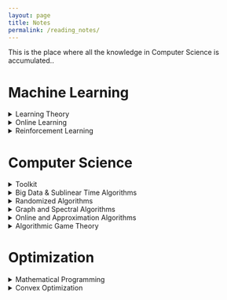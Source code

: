 ```yaml
---
layout: page
title: Notes
permalink: /reading_notes/
---
```


This is the place where all the knowledge in Computer Science is accumulated..

# Machine Learning

<details>
  <summary markdown='span'>Learning Theory</summary>
  
  * [Computational Learning Theory](https://www.cs.ox.ac.uk/people/varun.kanade/teaching/CLT-MT2018/lectures/) - Varun Kanade 2018

  * [Machine Learning Theory](https://people.cs.umass.edu/~akshay/courses/cs690m/) - Akshay Krishnamurthy 2017

  * [Machine Learning Theory](http://mjt.cs.illinois.edu/courses/mlt-f18/) (contains links to other courses) - Matus Telgarski 2018

  * [Machine Learning Theory](http://www.cs.cornell.edu/courses/cs6783/2018sp/lectures.html) - Karthik Sridharan

  * [Statistical Learning Theory](https://drona.csa.iisc.ac.in/~shivani/Teaching/E0370/Aug-2011/index.html) - Shivani Agarwal 2011

  * [Theoretical Machine Learning](https://www.cs.princeton.edu/courses/archive/spring19/cos511/schedule.html) - Robert Shapire 2019

  * [Topics in Artificial Intelligence (Learning Theory)](https://ambujtewari.github.io/teaching/LearningTheory-Spring2008/) - Ambuj Tewari 2008

  * [Computational and Statistical Learning Theory](https://ttic.uchicago.edu/~nati/Teaching/TTIC31120/2015/) - Nati Srebro

  * [Introduction to Computational Learning Theory](http://www.cs.columbia.edu/~cs4252/) (only handwritten notes) - Rocco Servedio 2018
  
  * [Machine Learning Theory](https://mltheory.github.io/CS7545/) - Jake Abernethy 2019
  
  * [Advanced Learning Theory](http://www.iliasdiakonikolas.org/teaching/Fall19/CS880.html) - Ilias Diakonikolas 2019
  
  * [Robustness in Machine Learning](https://jerryzli.github.io/robust-ml-fall19.html) - Jerry Li 2019
  
  * [Robust Statistic](https://www.stat.berkeley.edu/~jsteinhardt/stat260/index.html) - Jacob Steinhardt 2019
  
  * [The Algorithmic Foundations of Adaptive Data Analysis](https://adaptivedataanalysis.com) - Aaron Roth 2017

</details>

<details>
  <summary markdown='span'>Online Learning</summary>

  * [Introduction to Online Learning](https://haipeng-luo.net/courses/CSCI699/index.html) - Haipeng Luo 2017

  * [Online Methods in Machine Learning, Theory and Applications](http://www.mit.edu/~rakhlin/6.883/#notes) - Sasha Rakhlin

  * [Online Learning](https://courses.cs.washington.edu/courses/cse599s/14sp/index.html) - Brendan McMahan 2014

  * [Advanced Topics in ML and AG](http://advanced-topics-ml-agt-tau-2018.wikidot.com/course-schedule) - Mansour 2018

  * [Online and Adaptive Methods for Machine Learning](https://courses.cs.washington.edu/courses/cse599i/18wi/) - Jamieson 2018

  * [Slivkins](https://www.cs.umd.edu/~slivkins/CMSC858G-fall16/) - Advanced Topics in Theory of Computing: Bandits, Experts, and Games 2016

  * [Introduction to Online Learning](https://parameterfree.com/lecture-notes-on-online-learning/) - Orabona 2019

</details>

<details>
  <summary markdown='span'>Reinforcement Learning</summary>

  * [Foundations of Reinforcement Learning](https://sites.google.com/view/cjin/ele524) - Chi Jin (contains links to other courses)
  
</details>


# Computer Science

<details>
  <summary markdown='span'>Toolkit</summary>

  * [Great Ideas in Theoretical Computer Science](http://www.cs.cmu.edu/~aada/courses/15251s18/www/course-info.html) - CMU 2018

  * [Mathematical toolkit](https://ttic.uchicago.edu/~madhurt/courses/toolkit2018/index.html) - Madhur Tulsiani 2018
  
  * [Topics in Theoretical Computer Science: An Algorithmist's Toolkit](http://stellar.mit.edu/S/course/18/sp14/18.409/materials.html) - Kelner 2014
  
  * [Efficient Algorithms and Intractable Problems](https://cs170.org) - Alessandro Chiesa & Jelani Nelson 2020
  
  * [Algorithms](https://ttic.uchicago.edu/~avrim/Algo19/) - Avrim Blum 2019
  
  * [Advanced Algorithms (and data structures)](http://people.seas.harvard.edu/~cs224/spring17/lec.html) - Jelani Nelson 2017

  * [Advanced algorithm design](http://www.cs.princeton.edu/courses/archive/fall14/cos521/) - Sanjeev Arora 2014
  
</details>


<details>
  <summary markdown='span'>Big Data & Sublinear Time Algorithms</summary>

  * [Resources about Big Data courses](https://www.sketchingbigdata.org)

  * [Andoni](http://www.mit.edu/~andoni/algoS19/index.html)

  * [Andoni - Razenstheyn](https://ilyaraz.org/static/class/)

  * [Woodruff](http://www.cs.cmu.edu/~dwoodruf/teaching/15859-fall19/index.html) - contains link to other courses

  * [Robert Krauthgamer](http://www.wisdom.weizmann.ac.il/~robi/teaching/2018b-SublinearAlgorithms/)

  * [Ronitt Rubinfeld](http://people.csail.mit.edu/ronitt/COURSE/S19/)

  * [Eric Price](https://www.cs.utexas.edu/~ecprice/courses/sublinear/)

</details>

<details>
  <summary markdown='span'>Randomized Algorithms</summary>

  * [Randomized algorithms and probabilistic analysis](https://homes.cs.washington.edu/~jrl/teaching/cse525au16/index.htmlRandomized Algorithms) - James R. Lee  2016 

  * [Randomized Algorithms](https://sarielhp.org/teach/13/b_574_rand_alg/) - Sariel Har-Peled 2014

  * [Randomness and computation](http://appsrv.cse.cuhk.edu.hk/~chi/csc5450-2011/notes.html) - Lap Chi Lau

  * [Randomized Algorithms](https://www.cs.utexas.edu/~ecprice/courses/randomized/) - Eric Price 2016

</details>

<details>
  <summary markdown='span'>Graph and Spectral Algorithms</summary>

  * [Spectral algorithms](https://www.cc.gatech.edu/~rpeng/CS7540_S17/ ) - Georgia Tech 

  * [Spectral Graph Theory](http://www.cs.yale.edu/homes/spielman/561/561schedule.html), Spielman 2018 (there are various edition of this course on his page)
  
  * [Spectral Graph Theory and Algorithmic Applications](http://web.stanford.edu/class/msande337/) - Amin Saberi
  
  * [Spectral Graph Theory](https://people.orie.cornell.edu/dpw/orie6334/Fall2016/) - David P. Williamson (contains links to other courses)

  * [Spectral Graph Theory and the Laplacian Paradigm](http://www.cs.cmu.edu/afs/cs/academic/class/15859n-f18/schedule.html) - Gary Miller 2018

  * [Graph algorithms](http://theory.stanford.edu/~virgi/cs267/index.html) - Virginia Vassilevska Williams 2016
  
  * [Algorithms for Graphs and Matrices](http://people.csail.mit.edu/virgi/6.890/) - Virginia Vassilevska Williams 
  
  * [Graphs, Linear Algebra, and Optimization](https://people.csail.mit.edu/madry/6S978/) - Aleksander Mądry 2015
  
  * [Graph algorithms](https://www2.cs.duke.edu/courses/spring17/compsci590.5/) - Debmalya Panigrahi 2017
  
  * [Sparse Approximations](https://www.cs.ubc.ca/~nickhar/W13/) - Nick Harvey 2012
  
  * [Iterative methods for graph algorithm and network analysis](http://cs-people.bu.edu/orecchia/CS591fa18/course.html) - Lorenzo Orecchia 2018
  
</details>
  
<details>
  <summary markdown='span'>Online and Approximation Algorithms</summary>
  
  * [Online and Approximation Algorithms](http://www14.in.tum.de/lehre/2017WS/oa/index.html.en) - Susanne Albers 2017
  
  * [Algorithms and Uncertainty](https://www.win.tue.nl/~nikhil/AU16/) - Nikhil Bansal 2016

  * [Efficient Algorithms and Data Structures II](http://www14.in.tum.de/lehre/2019SS/ea/index.html.en) - Harald Racke 2019

  * [Approximation Algorithms](https://www.cs.jhu.edu/~mdinitz/classes/ApproxAlgorithms/Spring2019/) - Michael Dinitz 2019

  * [Approximation Algorithms and Hardness of Approximation](https://theory.epfl.ch/osven/courses/Approx13/) - Ola Svensson (maybe 2013)

  * [Approximation Algorithms](http://www.cs.technion.ac.il/~rabani/236521.04.wi.html) - Yuval Rabani 
  
  * [Advanced Approximation Algorithms](http://www.cs.cmu.edu/~anupamg/adv-approx/) - Anupam Gupta and Ryan O'Donnell 2008
 
  * [Approximation Algorithms](https://www2.cs.duke.edu/courses/fall17/compsci632/) - Debmalya Panigrahi 2017

  * [Optimization and Algorithmic paradigms](https://people.eecs.berkeley.edu/~luca/cs261/) - Luca Trevisan 2011

  * [Approximation Algorithms](http://pages.cs.wisc.edu/~shuchi/courses/880-S07/) - Shuchi Chawla 2007
  
  * [Recent Advances in Approximation Algorithms](https://homes.cs.washington.edu/~shayan/courses/approx/index.html) - Shayan Oveis Gharan 2015
  
</details>

<details>
  <summary markdown='span'>Algorithmic Game Theory</summary>
  
  * [Algorithmic Game Theory and Data Science](http://www.vsyrgkanis.com/6853sp19/) - Constantinos Daskalakis & Vasilis Syrgkanis 2019
  
  * [Learning, Games, and Electronic Markets](https://www.cs.cornell.edu/courses/cs683/2007sp/) - Robert Kleinberg 2007
  
  * [Algorithms, Games, and Networks](https://www.cs.cmu.edu/~arielpro/15896/index.html) - Ariel Procaccia & Avrim Blum 2013
  
  * [Algorithmic Game Theory](http://timroughgarden.org/f13/f13.html) - Tim Roughgarden 2013
  
  * [Economics, AI, and Optimization](http://www.columbia.edu/~ck2945/courses/s20_8100/) - Christian Kroer 2020
  
  * [Algorithmic Game Theory](https://www.cs.cmu.edu/~sandholm/cs15-892F13/algorithmic-game-theory.pdf) - book by Nisan, Roughgarden, Tardos, Vazirani
  
</details>

# Optimization

<details>
  <summary markdown='span'>Mathematical Programming</summary>
  
  * [Mathematical Programming](https://people.orie.cornell.edu/shmoys/or630/notes-06/lec25.pdf) - David Shmoys (link to lecture 25)
  
  * [Polyhedral Techniques in Combinatorial Optimization Stanford](https://theory.stanford.edu/~jvondrak/MATH233B-2017/MATH233B.html) - Jan Vondrak 2017
  
  * [Linear and SemiDefinite Programming](http://www.cs.cmu.edu/afs/cs.cmu.edu/academic/class/15859-f11/www/) - Gupta & O'Donnell
  
  * [Algebraic Techniques and semidefinite programming](https://learning-modules.mit.edu/materials/index.html?uuid=/course/6/sp19/6.256#materials) - Pablo Parrilo
  
</details>

<details>
  <summary markdown='span'>Convex Optimization</summary>

  * [Convexity and Optimization](https://cs.uwaterloo.ca/~lapchi/cs798/notes.html) - Lap Chi Lau
  
  * [Algorithms for Convex Optimization](https://nisheethvishnoi.wordpress.com/convex-optimization/) - Nisheet Vishnoi
  
  * [A Mini-Course on Convex Optimization](https://theory.epfl.ch/vishnoi/Nisheeth-VishnoiFall2014-ConvexOptimization.pdf) - Notes by Vishnoi
  
  * [Introduction to Optimization Theory](http://www.aaronsidford.com/sp17_opt_theory.html) - Aaron Sidford 2017
  
  * [Convex Optimization I](http://stanford.edu/class/ee364a/index.html) - Stephen Boyd & John Duchi

  * [Convex Optimization II](http://web.stanford.edu/class/ee364b/) - John Duchi
  
  * [Convex Optimization](http://www.cs.cmu.edu/~pradeepr/convexopt/) - Pradeep Ravikumar & Aarti Singh 2017
  
  * [Convex Optimization and Approximation](https://ee227c.github.io) -  Moritz Hardt 2018
  
  * [Optimization for Machine Learning](https://github.com/epfml/OptML_course) - Martin Jaggi
  
  * [Convex Optimization](http://www.stat.cmu.edu/~ryantibs/convexopt-F18/) -  Ryan Tibshirani 2018 
  
  * [Optimization Methods in Statistics](https://ambujtewari.github.io/teaching/STATS608A-Fall2015/) - Ambuj Tewari 2015 (with link to other courses) 
  
  * [Cheat Sheet - series of posts](http://www.pokutta.com/blog/research/2018/12/07/cheatsheet-smooth-idealized.html) - Sebastian Pokutta

  * [Advanced Structured Prediction and Optimization](http://www-labs.iro.umontreal.ca/~slacoste/teaching/ift6132/W20/lectures.html) - Simon Lacoste-Julien 2020


</details>

